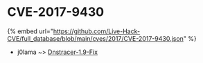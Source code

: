 # CVE-2017-9430
{% embed url="https://github.com/Live-Hack-CVE/full_database/blob/main/cves/2017/CVE-2017-9430.json" %}

* j0lama ~> [Dnstracer-1.9-Fix](https://www.alice-snow.ru/2017/database/cve-2017-9430/dnstracer-1.9-fix-j0lama)